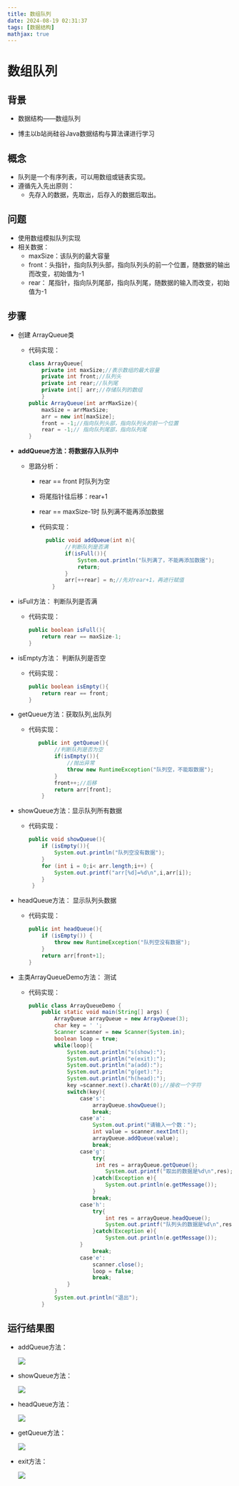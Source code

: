 ```yaml
---
title: 数组队列
date: 2024-08-19 02:31:37
tags: [数据结构]
mathjax: true
---
```


# 数组队列 #

## 背景

* 数据结构——数组队列 

* 博主以b站尚硅谷Java数据结构与算法课进行学习

  <!--more-->

## 概念 ##

* 队列是一个有序列表，可以用数组或链表实现。
* 遵循先入先出原则：
  * 先存入的数据，先取出，后存入的数据后取出。

## 问题 ##

* 使用数组模拟队列实现
* 相关数据：
  * maxSize：该队列的最大容量
  * front：头指针，指向队列头部，指向队列头的前一个位置，随数据的输出而改变，初始值为-1
  * rear： 尾指针，指向队列尾部，指向队列尾，随数据的输入而改变，初始值为-1

## 步骤 ##

* 创建 ArrayQueue类

  * 代码实现：

    ```java
    class ArrayQueue{
        private int maxSize;//表示数组的最大容量
        private int front;//队列头
        private int rear;//队列尾
        private int[] arr;//存储队列的数组
        }
    public ArrayQueue(int arrMaxSize){
        maxSize = arrMaxSize;
        arr = new int[maxSize];
        front = -1;//指向队列头部，指向队列头的前一个位置
        rear = -1;// 指向队列尾部，指向队列尾
    }
    ```

* **addQueue方法：将数据存入队列中**

  * 思路分析：

    * rear == front 时队列为空

    * 将尾指针往后移：rear+1

    * rear == maxSize-1时 队列满不能再添加数据

    * 代码实现：

      ```java
        public void addQueue(int n){
              //判断队列是否满
              if(isFull()){
                  System.out.println("队列满了，不能再添加数据");
                  return;
              }
              arr[++rear] = n;//先对rear+1，再进行赋值
          }
      ```

* isFull方法： 判断队列是否满

  * 代码实现：

    ```java
    public boolean isFull(){
        return rear == maxSize-1;
    }
    ```

    

* isEmpty方法： 判断队列是否空

  * 代码实现：

    ```java
    public boolean isEmpty(){
        return rear == front;
    }
    ```

* getQueue方法：获取队列,出队列

  * 代码实现：

    ```java
       public int getQueue(){
            //判断队列是否为空
            if(isEmpty()){
                //抛出异常
                throw new RuntimeException("队列空，不能取数据");
            }
            front++;//后移
            return arr[front];
        }
    ```

* showQueue方法：显示队列所有数据

  * 代码实现：

    ```java
    public void showQueue(){
        if (isEmpty()){
            System.out.println("队列空没有数据");
        }
        for (int i = 0;i< arr.length;i++) {
            System.out.printf("arr[%d]=%d\n",i,arr[i]);
        }
     }
    ```

* headQueue方法： 显示队列头数据

  * 代码实现：

    ```java
    public int headQueue(){
        if (isEmpty()) {
            throw new RuntimeException("队列空没有数据");
        }
        return arr[front+1];
    }
    ```

* 主类ArrayQueueDemo方法： 测试

  * 代码实现：

    ```java
    public class ArrayQueueDemo {
        public static void main(String[] args) {
            ArrayQueue arrayQueue = new ArrayQueue(3);
            char key = ' ';
            Scanner scanner = new Scanner(System.in);
            boolean loop = true;
            while(loop){
                System.out.println("s(show):");
                System.out.println("e(exit):");
                System.out.println("a(add):");
                System.out.println("g(get):");
                System.out.println("h(head):");
                key =scanner.next().charAt(0);//接收一个字符
                switch(key){
                    case's':
                        arrayQueue.showQueue();
                        break;
                    case'a':
                        System.out.print("请输入一个数：");
                        int value = scanner.nextInt();
                        arrayQueue.addQueue(value);
                        break;
                    case'g':
                        try{
                         int res = arrayQueue.getQueue();
                            System.out.printf("取出的数据是%d\n",res);
                        }catch(Exception e){
                            System.out.println(e.getMessage());
                        }
                        break;
                    case'h':
                        try{
                            int res = arrayQueue.headQueue();
                            System.out.printf("队列头的数据是%d\n",res);
                        }catch(Exception e){
                            System.out.println(e.getMessage());
                    }
                        break;
                    case'e':
                        scanner.close();
                        loop = false;
                        break;
                }
            }
            System.out.println("退出");
        }
    ```

## 运行结果图 ##

* addQueue方法：

  ![](ArrayQueue/01.png)

* showQueue方法：

  ![](ArrayQueue/02.png)

* headQueue方法：

  ![](ArrayQueue/03.png)

* getQueue方法：

  ![](ArrayQueue/04.png)

* exit方法：

  ![](ArrayQueue/05.png)

